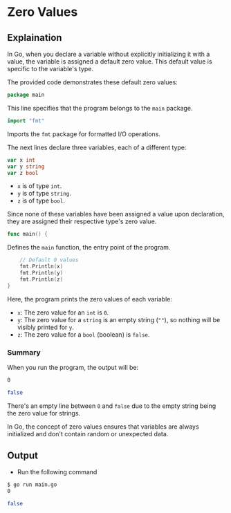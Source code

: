 # Zero Values

## Explaination

In Go, when you declare a variable without explicitly initializing it with a value, the variable is assigned a default zero value. This default value is specific to the variable's type.

The provided code demonstrates these default zero values:

```go
package main
```

This line specifies that the program belongs to the `main` package.

```go
import "fmt"
```

Imports the `fmt` package for formatted I/O operations.

The next lines declare three variables, each of a different type:

```go
var x int
var y string
var z bool
```

- `x` is of type `int`.
- `y` is of type `string`.
- `z` is of type `bool`.

Since none of these variables have been assigned a value upon declaration, they are assigned their respective type's zero value.

```go
func main() {
```

Defines the `main` function, the entry point of the program.

```go
    // Default 0 values
    fmt.Println(x)
    fmt.Println(y)
    fmt.Println(z)
}
```

Here, the program prints the zero values of each variable:

- `x`: The zero value for an `int` is `0`.
- `y`: The zero value for a `string` is an empty string (`""`), so nothing will be visibly printed for `y`.
- `z`: The zero value for a `bool` (boolean) is `false`.

### Summary

When you run the program, the output will be:

```bash
0

false
```

There's an empty line between `0` and `false` due to the empty string being the zero value for strings.

In Go, the concept of zero values ensures that variables are always initialized and don't contain random or unexpected data.

## Output

- Run the following command

```bash
$ go run main.go
0

false
```
